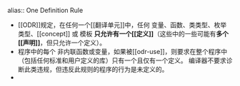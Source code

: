 alias:: One Definition Rule

- [[ODR]]规定，在任何一个[[翻译单元]]中，任何 变量、函数、类类型、枚举类型、[[concept]] 或 模板 **只允许有一个[[定义]]**（这些中的一些可能有**多个[[声明]]**，但只允许一个定义）。
- 程序中的每个 非内联函数或变量，如果被[[odr-use]]，则要求在整个程序中（包括任何标准和用户定义的库）只有一个且仅有一个定义。
  编译器不要求诊断此类违规，但违反此规则的程序的行为是未定义的。
-